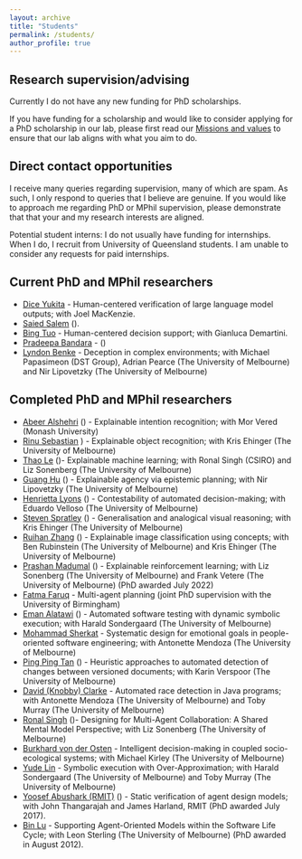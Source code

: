 ```yaml
---
layout: archive
title: "Students"
permalink: /students/
author_profile: true
---
```


## Research supervision/advising

Currently I do not have any new funding for PhD scholarships. 

If you have funding for a scholarship and would like to consider applying for a PhD scholarship in our lab, please first read our [Missions and values](/mission_and_values.md)  to ensure that our lab aligns with what you aim to do.

## Direct contact opportunities

I receive many queries regarding supervision, many of which are spam. As such, I only respond to queries that I believe are genuine. If you would like to approach me regarding PhD or MPhil supervision, please demonstrate that that your and my research interests are aligned.

Potential student interns: I do not usually have funding for internships. When I do, I recruit from University of Queensland students. I am unable to consider any requests for paid internships.

## Current PhD and MPhil researchers

* [Dice Yukita](https://daisukeyukita.com/) - Human-centered verification of large language model outputs; with Joel MacKenzie.
* [Saied Salem](https://www.linkedin.com/in/saied-salem/) ([<i class="fas fa-fw fa-graduation-cap"></i>](https://scholar.google.com/citations?user=kY3zwMoAAAAJ&hl=en)).
* [Bing Tuo](https://www.linkedin.com/in/bing-tuo-613814319) - Human-centered decision support; with Gianluca Demartini.
* [Pradeepa Bandara](https://www.linkedin.com/in/pradeepa-bandara-22114722/) - ([<i class="fas fa-fw fa-graduation-cap"></i>](https://scholar.google.com.au/citations?user=8XK6ur0AAAAJ&hl=en&oi=ao))
* [Lyndon Benke](https://scholar.google.com/citations?user=l5KtWPEAAAAJ&hl=en) - Deception in complex environments; with Michael Papasimeon (DST Group), Adrian Pearce (The University of Melbourne) and Nir Lipovetzky (The University of Melbourne) 

## Completed PhD and MPhil researchers

* [Abeer Alshehri](https://au.linkedin.com/in/abeer-alshehri-79b797121) ([<i class="fas fa-fw fa-graduation-cap"></i>](https://scholar.google.com/citations?user=qw3twmAAAAAJ&hl=en&oi=ao)) - Explainable intention recognition; with Mor Vered (Monash University)
* [Rinu Sebastian](https://au.linkedin.com/in/rinu-ann-sebastian-06323b157) [<i class="fas fa-fw fa-graduation-cap"></i>](https://scholar.google.com.au/citations?user=2BwIXzsAAAAJ&hl=en&oi=ao)) - Explainable object recognition; with Kris Ehinger (The University of Melbourne)
* [Thao Le](https://thaole.xyz/) ([<i class="fas fa-fw fa-graduation-cap"></i>](https://scholar.google.com/citations?user=lvj_SeIAAAAJ&hl=en&oi=ao))- Explainable machine learning; with Ronal Singh (CSIRO) and Liz Sonenberg (The University of Melbourne)
* [Guang Hu](https://au.linkedin.com/in/guang-hu-7507b4115) ([<i class="fas fa-fw fa-graduation-cap"></i>](https://scholar.google.com.au/citations?user=TmdpFkAAAAAJ&hl=en&oi=ao)) - Explainable agency via epistemic planning; with Nir Lipovetzky (The University of Melbourne)
* [Henrietta Lyons](https://au.linkedin.com/in/henrietta-lyons-b4420370) ([<i class="fas fa-fw fa-graduation-cap"></i>](https://scholar.google.com.au/citations?user=YEyqAHwAAAAJ&hl=en&oi=ao)) - Contestability of automated decision-making; with Eduardo Velloso (The University of Melbourne)
* [Steven Spratley](https://au.linkedin.com/in/stevenspratley) ([<i class="fas fa-fw fa-graduation-cap"></i>](https://scholar.google.com/citations?user=_8vZpYMAAAAJ&hl=en&oi=ao))  - Generalisation and analogical visual reasoning; with Kris Ehinger (The University of Melbourne)
* [Ruihan Zhang](https://scholar.google.com/citations?user=gjSlsnQAAAAJ&hl=en&oi=ao) ([<i class="fas fa-fw fa-graduation-cap"></i>](https://scholar.google.com.au/citations?user=gjSlsnQAAAAJ&hl=en&oi=ao)) - Explainable image classification using concepts; with Ben Rubinstein (The University of Melbourne) and Kris Ehinger (The University of Melbourne)
* [Prashan Madumal](https://prashanm.com/) ([<i class="fas fa-fw fa-graduation-cap"></i>](https://scholar.google.com.au/citations?hl=en&pli=1&user=eT4CpUsAAAAJ)) - Explainable reinforcement learning; with Liz Sonenberg (The University of Melbourne) and Frank Vetere (The University of Melbourne) (PhD awarded July 2022)
* [Fatma Faruq](https://fatmaf.github.io/) - Multi-agent planning (joint PhD supervision with the University of Birmingham)
* [Eman Alatawi](https://sa.linkedin.com/in/emanalatawi) ([<i class="fas fa-fw fa-graduation-cap"></i>](https://scholar.google.com/citations?user=YshlYaYAAAAJ&hl=en&oi=ao)) - Automated software testing with dynamic symbolic execution; with Harald Sondergaard (The University of Melbourne)
* [Mohammad Sherkat](https://www.linkedin.com/in/mohammad-sherkat-1a976a166) - Systematic design for emotional goals in people-oriented software engineering; with Antonette Mendoza (The University of Melbourne)
* [Ping Ping Tan](https://expert.unimas.my/profile/1651) ([<i class="fas fa-fw fa-graduation-cap"></i>](https://scholar.google.com/citations?user=l8cxG_sAAAAJ&hl=en&oi=ao)) - Heuristic approaches to automated detection of changes between versioned documents; with Karin Verspoor (The University of Melbourne)
* [David (Knobby) Clarke](https://www.linkedin.com/in/knobby-clarke-204442/) - Automated race detection in Java programs; with Antonette Mendoza (The University of Melbourne)  and Toby Murray (The University of Melbourne)
* [Ronal Singh](https://au.linkedin.com/in/ronal-singh-3b09a238) ([<i class="fas fa-fw fa-graduation-cap"></i>](https://scholar.google.com.au/citations?user=1ZxGOw4AAAAJ&hl=en))- Designing for Multi-Agent Collaboration: A Shared Mental Model Perspective; with Liz Sonenberg (The University of Melbourne)
* [Burkhard von der Osten](https://de.linkedin.com/in/fbvdo) - Intelligent decision-making in coupled socio-ecological systems; with Michael Kirley (The University of Melbourne)
* [Yude Lin](https://www.linkedin.com/in/yude-lin-b354a3140/) - Symbolic execution with Over-Approximation; with Harald Sondergaard (The University of Melbourne) and Toby Murray (The University of Melbourne)
* [Yoosef Abushark (RMIT)](https://sa.linkedin.com/in/yoosef-abushark-7b656888) ([<i class="fas fa-fw fa-graduation-cap"></i>](https://scholar.google.com/citations?user=0CTEmppoPWcC&hl=en)) - Static verification of agent design models; with John Thangarajah and James Harland, RMIT (PhD awarded July 2017).
* [Bin Lu](https://au.linkedin.com/in/bin-lu-b9a6849) - Supporting Agent-Oriented Models within the Software Life Cycle; with Leon Sterling (The University of Melbourne) (PhD awarded in August 2012).
